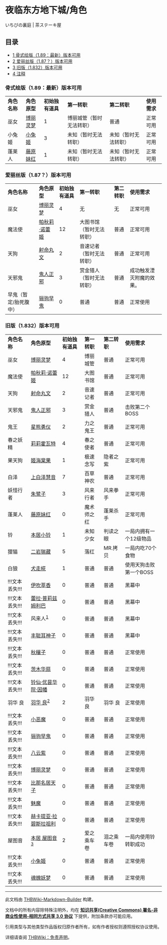# 夜临东方地下城/角色

<!-- source html: G:\repos\THBWiki-Markdown-Builder\THBWikiMarkdown\Temp\main\9\9a\ns0%3A%E5%A4%9C%E4%B8%B4%E4%B8%9C%E6%96%B9%E5%9C%B0%E4%B8%8B%E5%9F%8E%2F%E8%A7%92%E8%89%B2.html -->

いちびの裏庭 | 茶ステーキ屋

## 目录

- [1 骨式绘版（1.89：最新）版本可用](#骨式绘版（1.89：最新）版本可用)
- [2 爱丽丝版（1.87？）版本可用](#爱丽丝版（1.87？）版本可用)
- [3 旧版（1.832）版本可用](#旧版（1.832）版本可用)
- [4 注释](#注释)




### 骨式绘版（1.89：最新）版本可用

<table>
<tbody><tr>
<td><b>角色名称</b>
</td>
<td><b>角色原型</b>
</td>
<td><b>初始独有道具</b>
</td>
<td><b>第一转职</b>
</td>
<td><b>第二转职</b>
</td>
<td><b>使用需求</b>
</td></tr>
<tr>
<td>巫女
</td>
<td><a href="./博丽灵梦.md" title="博丽灵梦">博丽灵梦</a>
</td>
<td>1
</td>
<td>博丽城管（暂时无法转职）
</td>
<td>普通
</td>
<td>正常可用
</td></tr>
<tr>
<td>小兔姬
</td>
<td><a href="./小兔姬.md" title="小兔姬">小兔姬</a>
</td>
<td>3
</td>
<td>未知（暂时无法转职）
</td>
<td>未知（暂时无法转职）
</td>
<td>正常可用
</td></tr>
<tr>
<td>蓬莱人
</td>
<td><a href="./藤原妹红.md" title="藤原妹红">藤原妹红</a>
</td>
<td>1
</td>
<td>未知（暂时无法转职）
</td>
<td>未知（暂时无法转职）
</td>
<td>正常可用
</td></tr></tbody></table>


### 爱丽丝版（1.87？）版本可用

<table>
<tbody><tr>
<td><b>角色名称</b>
</td>
<td><b>角色原型</b>
</td>
<td><b>初始独有道具</b>
</td>
<td><b>第一转职</b>
</td>
<td><b>第二转职</b>
</td>
<td><b>使用需求</b>
</td></tr>
<tr>
<td>巫女
</td>
<td><a href="./博丽灵梦.md" title="博丽灵梦">博丽灵梦</a>
</td>
<td>4
</td>
<td>无
</td>
<td>无
</td>
<td>正常可用
</td></tr>
<tr>
<td>魔法使
</td>
<td><a href="./帕秋莉·诺蕾姬.md" title="帕秋莉·诺蕾姬">帕秋莉·诺蕾姬</a>
</td>
<td>12
</td>
<td>大图书馆（暂时无法转职）
</td>
<td>普通
</td>
<td>正常可用
</td></tr>
<tr>
<td>天狗
</td>
<td><a href="./射命丸文.md" title="射命丸文">射命丸文</a>
</td>
<td>2
</td>
<td>音速记者（暂时无法转职）
</td>
<td>普通
</td>
<td>正常可用
</td></tr>
<tr>
<td>天邪鬼
</td>
<td><a href="./鬼人正邪.md" title="鬼人正邪">鬼人正邪</a>
</td>
<td>3
</td>
<td>赏金猎人（暂时无法转职）
</td>
<td>普通
</td>
<td>成功触发湮灭附魔的效果。
</td></tr>
<tr>
<td>早鬼（暂定/胎死腹中）
</td>
<td><a href="./骊驹早鬼.md" title="骊驹早鬼">骊驹早鬼</a>
</td>
<td>0
</td>
<td>普通
</td>
<td>普通
</td>
<td>正常使用
</td></tr></tbody></table>


### 旧版（1.832）版本可用

<table>
<tbody><tr>
<td><b>角色名称</b>
</td>
<td><b>角色原型</b>
</td>
<td><b>初始独有道具</b>
</td>
<td><b>第一转职</b>
</td>
<td><b>第二转职</b>
</td>
<td><b>使用需求</b>
</td></tr>
<tr>
<td>巫女
</td>
<td><a href="./博丽灵梦.md" title="博丽灵梦">博丽灵梦</a>
</td>
<td>4
</td>
<td>博丽城管
</td>
<td>普通
</td>
<td>正常可用
</td></tr>
<tr>
<td>魔法使
</td>
<td><a href="./帕秋莉·诺蕾姬.md" title="帕秋莉·诺蕾姬">帕秋莉·诺蕾姬</a>
</td>
<td>12
</td>
<td>大图书馆
</td>
<td>普通
</td>
<td>正常可用
</td></tr>
<tr>
<td>天狗
</td>
<td><a href="./射命丸文.md" title="射命丸文">射命丸文</a>
</td>
<td>2
</td>
<td>音速记者
</td>
<td>普通
</td>
<td>正常可用
</td></tr>
<tr>
<td>天邪鬼
</td>
<td><a href="./鬼人正邪.md" title="鬼人正邪">鬼人正邪</a>
</td>
<td>3
</td>
<td>赏金猎人
</td>
<td>普通
</td>
<td>击败第二个BOSS
</td></tr>
<tr>
<td>鬼王
</td>
<td><a href="./星熊勇仪.md" title="星熊勇仪">星熊勇仪</a>
</td>
<td>2
</td>
<td>力之鬼王
</td>
<td>普通
</td>
<td>正常可用
</td></tr>
<tr>
<td>春之妖精
</td>
<td><a href="./莉莉霍瓦特.md" title="莉莉霍瓦特">莉莉霍瓦特</a>
</td>
<td>4
</td>
<td>春之使者
</td>
<td>普通
</td>
<td>正常可用
</td></tr>
<tr>
<td>果天狗
</td>
<td><a href="./姬海棠果.md" title="姬海棠果">姬海棠果</a>
</td>
<td>1
</td>
<td>极速念写
</td>
<td>隐者之紫
</td>
<td>正常可用
</td></tr>
<tr>
<td>白泽
</td>
<td><a href="./上白泽慧音.md" title="上白泽慧音">上白泽慧音</a>
</td>
<td>7
</td>
<td>百草神农
</td>
<td>普通
</td>
<td>正常可用
</td></tr>
<tr>
<td>妖怪行者
</td>
<td><a href="./无名的读书妖怪.md" title="无名的读书妖怪" unred="">朱鹭子</a>
</td>
<td>3
</td>
<td>风来行者
</td>
<td>风来拳手
</td>
<td>正常可用
</td></tr>
<tr>
<td>蓬莱人
</td>
<td><a href="./藤原妹红.md" title="藤原妹红">藤原妹红</a>
</td>
<td>0
</td>
<td>魔术师之红
</td>
<td>蓬莱杀手
</td>
<td>正常可用
</td></tr>
<tr>
<td>铃
</td>
<td><a href="./本居小铃.md" title="本居小铃">本居小铃</a>
</td>
<td>1
</td>
<td>未知少女
</td>
<td>判读之眼
</td>
<td>一局内拥有一个12级物品
</td></tr>
<tr>
<td>狸猫
</td>
<td><a href="./二岩猯藏.md" title="二岩猯藏">二岩猯藏</a>
</td>
<td>5
</td>
<td>落红
</td>
<td>MR.拷贝
</td>
<td>一局内吃70个食物
</td></tr>
<tr>
<td>白狼
</td>
<td><a href="./犬走椛.md" title="犬走椛">犬走椛</a>
</td>
<td>1
</td>
<td>普通
</td>
<td>普通
</td>
<td>使用天狗击败第一个BOSS
</td></tr>
<tr>
<td>!!!文本丢失!!!
</td>
<td><a href="./伊吹萃香.md" title="伊吹萃香">伊吹萃香</a>
</td>
<td>0
</td>
<td>普通
</td>
<td>普通
</td>
<td>黑幕中
</td></tr>
<tr>
<td>!!!文本丢失!!!
</td>
<td><a href="./蕾拉·普莉兹姆利巴.md" title="蕾拉·普莉兹姆利巴">蕾拉·普莉兹姆利巴</a>
</td>
<td>0
</td>
<td>普通
</td>
<td>普通
</td>
<td>黑幕中
</td></tr>
<tr>
<td>!!!文本丢失!!!
</td>
<td>风来人<sup id="cite_ref-1" class="reference"><a href="#cite_note-1">1</a></sup>
</td>
<td>0
</td>
<td>普通
</td>
<td>普通
</td>
<td>黑幕中
</td></tr>
<tr>
<td>!!!文本丢失!!!
</td>
<td><a href="./丰聪耳神子.md" title="丰聪耳神子">丰聪耳神子</a>
</td>
<td>0
</td>
<td>普通
</td>
<td>普通
</td>
<td>黑幕中
</td></tr>
<tr>
<td>!!!文本丢失!!!
</td>
<td><a href="./秋穰子.md" title="秋穰子">秋穰子</a>
</td>
<td>0
</td>
<td>普通
</td>
<td>普通
</td>
<td>正常使用
</td></tr>
<tr>
<td>!!!文本丢失!!!
</td>
<td><a href="./茨木华扇.md" title="茨木华扇">茨木华扇</a>
</td>
<td>0
</td>
<td>普通
</td>
<td>普通
</td>
<td>正常使用
</td></tr>
<tr>
<td>!!!文本丢失!!!
</td>
<td><a href="./铃仙·优昙华院·因幡.md" title="铃仙·优昙华院·因幡">铃仙·优昙华院·因幡</a>
</td>
<td>0
</td>
<td>普通
</td>
<td>普通
</td>
<td>正常使用
</td></tr>
<tr>
<td>羽华 良
</td>
<td><a href="/index.php?title=%E7%BE%BD%E5%8D%8E%E8%89%AF&amp;action=edit&amp;redlink=1" class="new" title="羽华良（页面不存在）">羽华 良</a><sup id="cite_ref-2" class="reference"><a href="#cite_note-2">2</a></sup>
</td>
<td>2
</td>
<td>羽华 良
</td>
<td>羽华 良
</td>
<td>正常使用
</td></tr>
<tr>
<td>!!!文本丢失!!!
</td>
<td><a href="./小恶魔.md" title="小恶魔">小恶魔</a>
</td>
<td>0
</td>
<td>普通
</td>
<td>普通
</td>
<td>正常使用
</td></tr>
<tr>
<td>!!!文本丢失!!!
</td>
<td><a href="./骊驹早鬼.md" title="骊驹早鬼">骊驹早鬼</a>
</td>
<td>0
</td>
<td>普通
</td>
<td>普通
</td>
<td>正常使用
</td></tr>
<tr>
<td>!!!文本丢失!!!
</td>
<td><a href="./八云紫.md" title="八云紫">八云紫</a>
</td>
<td>0
</td>
<td>普通
</td>
<td>普通
</td>
<td>正常使用
</td></tr>
<tr>
<td>!!!文本丢失!!!
</td>
<td><a href="./博丽灵梦.md" title="博丽灵梦">博丽灵梦</a>
</td>
<td>0
</td>
<td>普通
</td>
<td>普通
</td>
<td>正常使用
</td></tr>
<tr>
<td>!!!文本丢失!!!
</td>
<td><a href="./比那名居天子.md" title="比那名居天子">比那名居天子</a>
</td>
<td>0
</td>
<td>普通
</td>
<td>普通
</td>
<td>正常使用
</td></tr>
<tr>
<td>!!!文本丢失!!!
</td>
<td><a href="./魅魔.md" title="魅魔">魅魔</a>
</td>
<td>0
</td>
<td>普通
</td>
<td>普通
</td>
<td>正常使用
</td></tr>
<tr>
<td>!!!文本丢失!!!
</td>
<td><a href="./赫卡提亚·拉碧斯拉祖利.md" title="赫卡提亚·拉碧斯拉祖利">赫卡提亚·拉碧斯拉祖利</a>
</td>
<td>0
</td>
<td>普通
</td>
<td>普通
</td>
<td>正常使用
</td></tr>
<tr>
<td>屋图音
</td>
<td><a href="/index.php?title=%E6%9C%AC%E5%B1%85%E5%B1%8B%E5%9B%BE%E9%9F%B3&amp;action=edit&amp;redlink=1" class="new" title="本居屋图音（页面不存在）">本居 屋图音</a><sup id="cite_ref-3" class="reference"><a href="#cite_note-3">3</a></sup>
</td>
<td>2
</td>
<td>爱之乘车卷
</td>
<td>泪之乘车卷
</td>
<td>一局内使用铃转职成功
</td></tr>
<tr>
<td>!!!文本丢失!!!
</td>
<td><a href="./小兔姬.md" title="小兔姬">小兔姬</a>
</td>
<td>0
</td>
<td>普通
</td>
<td>普通
</td>
<td>正常使用
</td></tr>
<tr>
<td>!!!文本丢失!!!
</td>
<td><a href="./魂魄妖梦.md" title="魂魄妖梦">魂魄妖梦</a>
</td>
<td>0
</td>
<td>普通
</td>
<td>普通
</td>
<td>正常使用
</td></tr></tbody></table>



[^cite_note-1]: 出自Rougelike游戏系列《风来的西林》





---

此文档由 [THBWiki-Markdown-Builder](https://github.com/Delsin-Yu/THBWiki-Markdown-Builder) 构建。

文档中的所有内容除特殊注明外，均在 [**知识共享(Creative Commons) 署名-非商业性使用-相同方式共享 3.0 协议**](https://creativecommons.org/licenses/by-sa/3.0/deed.zh-hans) 下提供，附加条款亦可能应用。

引用类型与其他类型作品版权归原作者所有，如有作者授权则遵照授权协议使用。

详细请查阅 [THBWiki：免责声明](https://thbwiki.cc/THBWiki:%E5%85%8D%E8%B4%A3%E5%A3%B0%E6%98%8E)。

